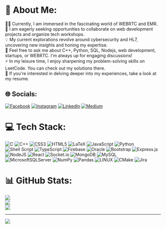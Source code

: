 # 💫 About Me:
🧑‍💻 Currently, I am immersed in the fascinating world of WEBRTC and EMR.<br>🤝 I am eagerly seeking opportunities to collaborate on web development projects and organize tech workshops.<br>💡 My current explorations revolve around cybersecurity and HL7, uncovering new insights and honing my expertise.<br>💬 Feel free to ask me about C++, Python, SQL, Nodejs, web development, startups, or WEBRTC. I'm always up for engaging discussions!<br>⚡ In my leisure time, I enjoy sharpening my problem-solving skills on LeetCode. You can check out my solutions there.<br>📝 If you're interested in delving deeper into my experiences, take a look at my resume.


## 🌐 Socials:
[![Facebook](https://img.shields.io/badge/Facebook-%231877F2.svg?logo=Facebook&logoColor=white)](https://facebook.com/huzaifa.tanzeel.9) [![Instagram](https://img.shields.io/badge/Instagram-%23E4405F.svg?logo=Instagram&logoColor=white)](https://instagram.com/huzaifa.tanzeel.9) [![LinkedIn](https://img.shields.io/badge/LinkedIn-%230077B5.svg?logo=linkedin&logoColor=white)](https://linkedin.com/in/huzaifatanzeel) [![Medium](https://img.shields.io/badge/Medium-12100E?logo=medium&logoColor=white)](https://medium.com/@@hthuzaifatanzeel) 

# 💻 Tech Stack:
![C](https://img.shields.io/badge/c-%2300599C.svg?style=plastic&logo=c&logoColor=white) ![C++](https://img.shields.io/badge/c++-%2300599C.svg?style=plastic&logo=c%2B%2B&logoColor=white) ![CSS3](https://img.shields.io/badge/css3-%231572B6.svg?style=plastic&logo=css3&logoColor=white) ![HTML5](https://img.shields.io/badge/html5-%23E34F26.svg?style=plastic&logo=html5&logoColor=white) ![LaTeX](https://img.shields.io/badge/latex-%23008080.svg?style=plastic&logo=latex&logoColor=white) ![JavaScript](https://img.shields.io/badge/javascript-%23323330.svg?style=plastic&logo=javascript&logoColor=%23F7DF1E) ![Python](https://img.shields.io/badge/python-3670A0?style=plastic&logo=python&logoColor=ffdd54) ![Shell Script](https://img.shields.io/badge/shell_script-%23121011.svg?style=plastic&logo=gnu-bash&logoColor=white) ![TypeScript](https://img.shields.io/badge/typescript-%23007ACC.svg?style=plastic&logo=typescript&logoColor=white) ![Firebase](https://img.shields.io/badge/firebase-%23039BE5.svg?style=plastic&logo=firebase) ![Oracle](https://img.shields.io/badge/Oracle-F80000?style=plastic&logo=oracle&logoColor=white) ![Bootstrap](https://img.shields.io/badge/bootstrap-%23563D7C.svg?style=plastic&logo=bootstrap&logoColor=white) ![Express.js](https://img.shields.io/badge/express.js-%23404d59.svg?style=plastic&logo=express&logoColor=%2361DAFB) ![NodeJS](https://img.shields.io/badge/node.js-6DA55F?style=plastic&logo=node.js&logoColor=white) ![React](https://img.shields.io/badge/react-%2320232a.svg?style=plastic&logo=react&logoColor=%2361DAFB) ![Socket.io](https://img.shields.io/badge/Socket.io-black?style=plastic&logo=socket.io&badgeColor=010101) ![MongoDB](https://img.shields.io/badge/MongoDB-%234ea94b.svg?style=plastic&logo=mongodb&logoColor=white) ![MySQL](https://img.shields.io/badge/mysql-%2300f.svg?style=plastic&logo=mysql&logoColor=white) ![MicrosoftSQLServer](https://img.shields.io/badge/Microsoft%20SQL%20Sever-CC2927?style=plastic&logo=microsoft%20sql%20server&logoColor=white) ![NumPy](https://img.shields.io/badge/numpy-%23013243.svg?style=plastic&logo=numpy&logoColor=white) ![Pandas](https://img.shields.io/badge/pandas-%23150458.svg?style=plastic&logo=pandas&logoColor=white) ![LINUX](https://img.shields.io/badge/Linux-FCC624?style=plastic&logo=linux&logoColor=black) ![CMake](https://img.shields.io/badge/CMake-%23008FBA.svg?style=plastic&logo=cmake&logoColor=white) ![Jira](https://img.shields.io/badge/jira-%230A0FFF.svg?style=plastic&logo=jira&logoColor=white)
# 📊 GitHub Stats:
![](https://github-readme-stats.vercel.app/api?username=HuzaifaTanzeel&theme=algolia&hide_border=false&include_all_commits=false&count_private=false)<br/>
![](https://github-readme-streak-stats.herokuapp.com/?user=HuzaifaTanzeel&theme=algolia&hide_border=false)<br/>
![](https://github-readme-stats.vercel.app/api/top-langs/?username=HuzaifaTanzeel&theme=algolia&hide_border=false&include_all_commits=false&count_private=false&layout=compact)

---
[![](https://visitcount.itsvg.in/api?id=HuzaifaTanzeel&icon=0&color=0)](https://visitcount.itsvg.in)

<!-- Proudly created with GPRM ( https://gprm.itsvg.in ) -->
